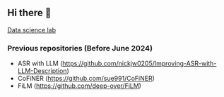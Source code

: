 ## Hi there 👋


[Data science lab](https://dsl.hanyang.ac.kr/)


### Previous repositories (Before June 2024)
* ASR with LLM (https://github.com/nickjw0205/Improving-ASR-with-LLM-Description)
* CoFiNER (https://github.com/sue991/CoFiNER)
* FiLM (https://github.com/deep-over/FiLM)
<!--

**Here are some ideas to get you started:**

🙋‍♀️ A short introduction - what is your organization all about?
🌈 Contribution guidelines - how can the community get involved?
👩‍💻 Useful resources - where can the community find your docs? Is there anything else the community should know?
🍿 Fun facts - what does your team eat for breakfast?
🧙 Remember, you can do mighty things with the power of [Markdown](https://docs.github.com/github/writing-on-github/getting-started-with-writing-and-formatting-on-github/basic-writing-and-formatting-syntax)
-->
